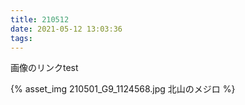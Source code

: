 ```yaml
---
title: 210512
date: 2021-05-12 13:03:36
tags:
---
```


画像のリンクtest

{% asset_img 210501_G9_1124568.jpg 北山のメジロ %}